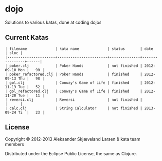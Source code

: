 # dojo

Solutions to various katas, done at coding dojos

## Current Katas

    | filename             | kata name             | status       | date           | sloc |
    |----------------------+-----------------------+--------------+----------------+------|
    | poker.clj            | Poker Hands           | not finished | 2012-09-10 Mon |   90 |
    | poker_refactored.clj | Poker Hands           | finished     | 2012-09-13 Thu |   98 |
    | gol.clj              | Conway's Game of Life | finished     | 2012-11-13 Tue |   52 |
    | gol_refactored.clj   | Conway's Game of Life | finished     | 2012-11-20 Tue |   11 |
    | reversi.clj          | Reversi               | not finished |                |      |
    | calc.clj             | String Calculator     | not finished | 2013-09-24 Ti  |   23 |

## License

Copyright © 2012-2013 Aleksander Skjæveland Larsen & kata team members

Distributed under the Eclipse Public License, the same as Clojure.
